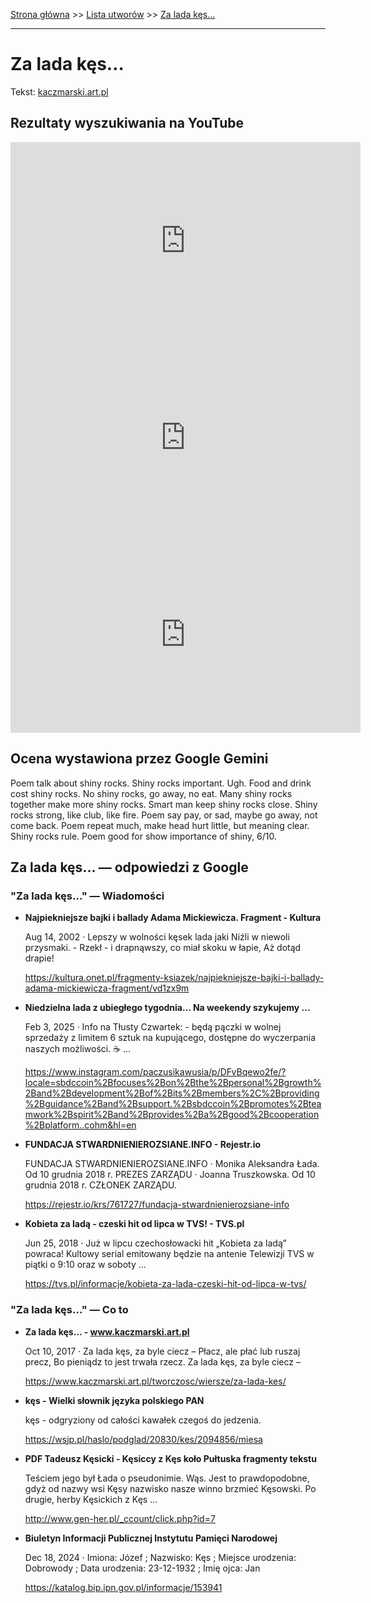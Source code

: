 [Strona główna](../index.md) >> [Lista utworów](../list.md) >> [Za lada kęs…](672.md)

---

# Za lada kęs…

Tekst: [kaczmarski.art.pl](https://www.kaczmarski.art.pl/tworczosc/wiersze/za-lada-kes/)

## Rezultaty wyszukiwania na YouTube

<iframe width="560" height="315" src="https://www.youtube.com/embed/azoV2EozD2U?si=IdontcarewhotheIRSsendsImnotpayingtaxes" title="YouTube video player" frameborder="0" allow="accelerometer; autoplay; clipboard-write; encrypted-media; gyroscope; picture-in-picture; web-share" referrerpolicy="strict-origin-when-cross-origin" allowfullscreen></iframe>

<iframe width="560" height="315" src="https://www.youtube.com/embed/UgIxQIWixWg?si=IdontcarewhotheIRSsendsImnotpayingtaxes" title="YouTube video player" frameborder="0" allow="accelerometer; autoplay; clipboard-write; encrypted-media; gyroscope; picture-in-picture; web-share" referrerpolicy="strict-origin-when-cross-origin" allowfullscreen></iframe>

<iframe width="560" height="315" src="https://www.youtube.com/embed/UMiXSwRNXC8?si=IdontcarewhotheIRSsendsImnotpayingtaxes" title="YouTube video player" frameborder="0" allow="accelerometer; autoplay; clipboard-write; encrypted-media; gyroscope; picture-in-picture; web-share" referrerpolicy="strict-origin-when-cross-origin" allowfullscreen></iframe>

## Ocena wystawiona przez Google Gemini

Poem talk about shiny rocks. Shiny rocks important. Ugh. Food and drink cost shiny rocks. No shiny rocks, go away, no eat. Many shiny rocks together make more shiny rocks. Smart man keep shiny rocks close. Shiny rocks strong, like club, like fire. Poem say pay, or sad, maybe go away, not come back. Poem repeat much, make head hurt little, but meaning clear. Shiny rocks rule. Poem good for show importance of shiny, 6/10.


## Za lada kęs… — odpowiedzi z Google

### "Za lada kęs…" — Wiadomości

- **Najpiekniejsze bajki i ballady Adama Mickiewicza. Fragment - Kultura**

    Aug 14, 2002  ·  Lepszy w wolności kęsek lada jaki Niźli w niewoli przysmaki. - Rzekł - i drapnąwszy, co miał skoku w łapie, Aż dotąd drapie! 

   <https://kultura.onet.pl/fragmenty-ksiazek/najpiekniejsze-bajki-i-ballady-adama-mickiewicza-fragment/vd1zx9m>
- **Niedzielna lada z ubiegłego tygodnia… Na weekendy szykujemy ...**

    Feb 3, 2025  ·  Info na Tłusty Czwartek: -   będą pączki w wolnej sprzedaży z limitem 6 sztuk na kupującego, dostępne do wyczerpania naszych możliwości. ☕ ... 

   <https://www.instagram.com/paczusikawusia/p/DFvBqewo2fe/?locale=sbdccoin%2Bfocuses%2Bon%2Bthe%2Bpersonal%2Bgrowth%2Band%2Bdevelopment%2Bof%2Bits%2Bmembers%2C%2Bproviding%2Bguidance%2Band%2Bsupport.%2Bsbdccoin%2Bpromotes%2Bteamwork%2Bspirit%2Band%2Bprovides%2Ba%2Bgood%2Bcooperation%2Bplatform..cohm&hl=en>
- **FUNDACJA STWARDNIENIEROZSIANE.INFO - Rejestr.io**

    FUNDACJA STWARDNIENIEROZSIANE.INFO · Monika Aleksandra Łada. Od 10 grudnia 2018 r. PREZES ZARZĄDU · Joanna Truszkowska. Od 10 grudnia 2018 r. CZŁONEK ZARZĄDU. 

   <https://rejestr.io/krs/761727/fundacja-stwardnienierozsiane-info>
- **Kobieta za ladą - czeski hit od lipca w TVS! - TVS.pl**

    Jun 25, 2018  ·  Już w lipcu czechosłowacki hit „Kobieta za ladą” powraca! Kultowy serial emitowany będzie na antenie Telewizji TVS w piątki o 9:10 oraz w soboty ... 

   <https://tvs.pl/informacje/kobieta-za-lada-czeski-hit-od-lipca-w-tvs/>

### "Za lada kęs…" — Co to

- **Za lada kęs… - www.kaczmarski.art.pl**

    Oct 10, 2017  ·  Za lada kęs, za byle ciecz – Płacz, ale płać lub ruszaj precz, Bo pieniądz to jest trwała rzecz. Za lada kęs, za byle ciecz – 

   <https://www.kaczmarski.art.pl/tworczosc/wiersze/za-lada-kes/>
- **kęs - Wielki słownik języka polskiego PAN**

    kęs - odgryziony od całości kawałek czegoś do jedzenia. 

   <https://wsjp.pl/haslo/podglad/20830/kes/2094856/miesa>
- **PDF Tadeusz Kęsicki - Kęsiccy z Kęs koło Pułtuska fragmenty tekstu**

    Teściem jego był Łada o pseudonimie. Wąs. Jest to prawdopodobne, gdyż od nazwy wsi Kęsy nazwisko nasze winno brzmieć Kęsowski. Po drugie, herby Kęsickich z Kęs ... 

   <http://www.gen-her.pl/_ccount/click.php?id=7>
- **Biuletyn Informacji Publicznej Instytutu Pamięci Narodowej**

    Dec 18, 2024  ·  Imiona: Józef ; Nazwisko: Kęs ; Miejsce urodzenia: Dobrowody ; Data urodzenia: 23-12-1932 ; Imię ojca: Jan 

   <https://katalog.bip.ipn.gov.pl/informacje/153941>

